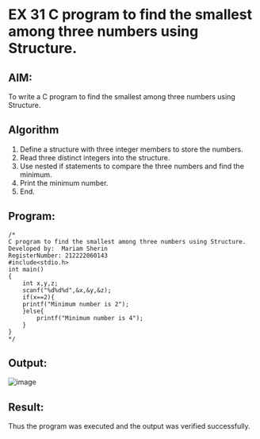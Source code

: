 # EX 31 C program to find the smallest among three numbers using Structure.
## AIM:
To write a C program to find the smallest among three numbers using Structure.

## Algorithm
1. Define a structure with three integer members to store the numbers.
2. Read three distinct integers into the structure.
3. Use nested if statements to compare the three numbers and find the minimum.
4. Print the minimum number.
5. End.


## Program:
```
/*
C program to find the smallest among three numbers using Structure.
Developed by:  Mariam Sherin
RegisterNumber: 212222060143
#include<stdio.h>
int main()
{
    int x,y,z;
    scanf("%d%d%d",&x,&y,&z);
    if(x==2){
    printf("Minimum number is 2");
    }else{
        printf("Minimum number is 4");
    }
}
*/
```

## Output:

![image](https://github.com/user-attachments/assets/0b84884b-5a4d-472f-9c68-17bc95135e2b)


## Result:
Thus the program was executed and the output was verified successfully.
